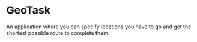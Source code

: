 # GeoTask
An application where you can specify locations you have to go and get the shortest possible route to complete them.

